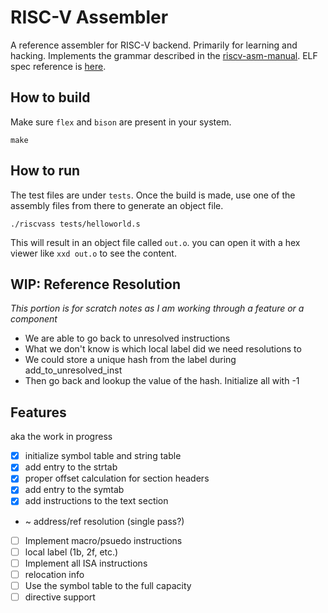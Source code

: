 # RISC-V Assembler
A reference assembler for RISC-V backend. Primarily for learning
and hacking. Implements the grammar described in the 
[riscv-asm-manual](https://github.com/riscv-non-isa/riscv-asm-manual/blob/main/src/asm-manual.adoc).
ELF spec reference is [here](https://github.com/riscv-non-isa/riscv-elf-psabi-doc/blob/master/riscv-elf.adoc).

## How to build
Make sure `flex` and `bison` are present in your system.
```
make
```
## How to run
The test files are under `tests`. Once the build is made,
use one of the assembly files from there to generate an
object file.
```
./riscvass tests/helloworld.s
```

This will result in an object file called `out.o`. you
can open it with a hex viewer like `xxd out.o` to see
the content.

## WIP: Reference Resolution
_This portion is for scratch notes as I am working through
a feature or a component_
 
- We are able to go back to unresolved instructions
- What we don't know is which local label did we need resolutions to
- We could store a unique hash from the label during add_to_unresolved_inst
- Then go back and lookup the value of the hash. Initialize all with -1

## Features
aka the work in progress
- [x] initialize symbol table and string table
- [x] add entry to the strtab
- [x] proper offset calculation for section headers
- [x] add entry to the symtab
- [x] add instructions to the text section
-  ~  address/ref resolution (single pass?)
- [ ] Implement macro/psuedo instructions
- [ ] local label (1b, 2f, etc.)
- [ ] Implement all ISA instructions
- [ ] relocation info
- [ ] Use the symbol table to the full capacity
- [ ] directive support
